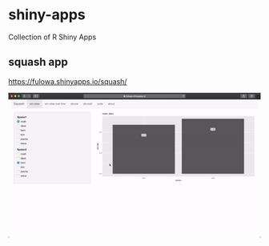 # shiny-apps

Collection of R Shiny Apps


## squash app

https://fulowa.shinyapps.io/squash/


![](png/squash-gif.gif)